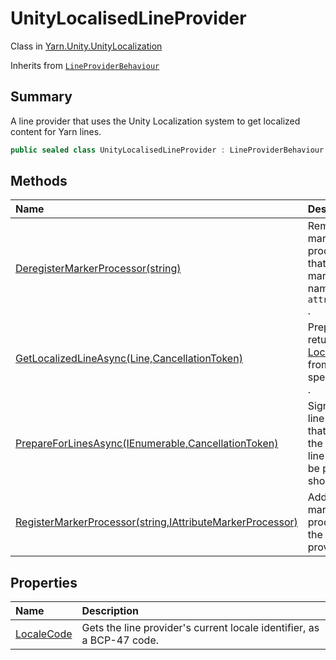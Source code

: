 # UnityLocalisedLineProvider

Class in [Yarn.Unity.UnityLocalization](/docs/api/csharp/yarn.unity.unitylocalization.md)

Inherits from [`LineProviderBehaviour`](/docs/api/csharp/yarn.unity.lineproviderbehaviour.md)

## Summary


A line provider that uses the Unity Localization system to get localized
content for Yarn lines.


```csharp
public sealed class UnityLocalisedLineProvider : LineProviderBehaviour
```

## Methods

|Name|Description|
|:---|:---|
|[DeregisterMarkerProcessor(string)](/docs/api/csharp/yarn.unity.unitylocalization.unitylocalisedlineprovider.deregistermarkerprocessor.md)|Removes all marker processors that handle markers named  `attributeName` .|
|[GetLocalizedLineAsync(Line,CancellationToken)](/docs/api/csharp/yarn.unity.unitylocalization.unitylocalisedlineprovider.getlocalizedlineasync.md)|Prepares and returns a  <a href="yarn.unity.localizedline.md">LocalizedLine</a>  from the specified <a href="yarn.line.md">Line</a> .|
|[PrepareForLinesAsync(IEnumerable<string>,CancellationToken)](/docs/api/csharp/yarn.unity.unitylocalization.unitylocalisedlineprovider.prepareforlinesasync.md)|Signals to the line provider that lines with the provided line IDs may be presented shortly.|
|[RegisterMarkerProcessor(string,IAttributeMarkerProcessor)](/docs/api/csharp/yarn.unity.unitylocalization.unitylocalisedlineprovider.registermarkerprocessor.md)|Adds a new marker processor to the line provider.|

## Properties

|Name|Description|
|:---|:---|
|[LocaleCode](/docs/api/csharp/yarn.unity.unitylocalization.unitylocalisedlineprovider.localecode.md)|Gets the line provider's current locale identifier, as a BCP-47 code.|

